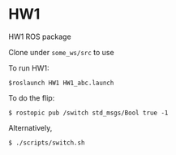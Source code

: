 # HW1

HW1 ROS package

Clone under `some_ws/src` to use

To run HW1:

`$roslaunch HW1 HW1_abc.launch`

To do the flip:

`$ rostopic pub /switch std_msgs/Bool true -1`

Alternatively, 

`$ ./scripts/switch.sh`
